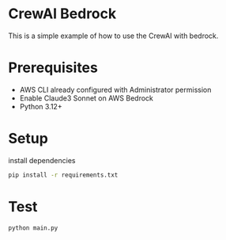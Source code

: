 # CrewAI Bedrock

This is a simple example of how to use the CrewAI with bedrock.

# Prerequisites

- AWS CLI already configured with Administrator permission
- Enable Claude3 Sonnet on AWS Bedrock
- Python 3.12+

# Setup

install dependencies

```bash
pip install -r requirements.txt
```

# Test

```bash
python main.py
```
